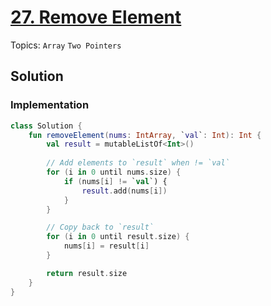 # [27. Remove Element](https://leetcode.com/problems/remove-element/)

Topics: `Array` `Two Pointers`

## Solution

### Implementation

```kotlin
class Solution {
    fun removeElement(nums: IntArray, `val`: Int): Int {
        val result = mutableListOf<Int>()
        
        // Add elements to `result` when != `val`
        for (i in 0 until nums.size) {
            if (nums[i] != `val`) {
                result.add(nums[i])
            }
        }

        // Copy back to `result`
        for (i in 0 until result.size) {
            nums[i] = result[i]
        }

        return result.size
    }
}
```
